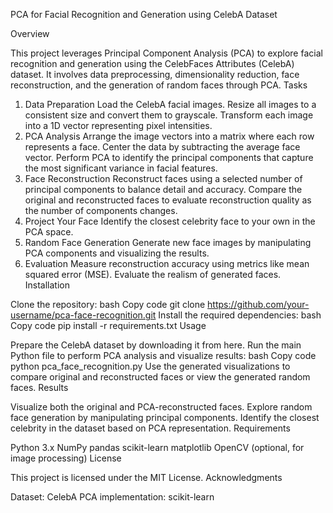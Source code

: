 PCA for Facial Recognition and Generation using CelebA Dataset

Overview

This project leverages Principal Component Analysis (PCA) to explore facial recognition and generation using the CelebFaces Attributes (CelebA) dataset. It involves data preprocessing, dimensionality reduction, face reconstruction, and the generation of random faces through PCA.
Tasks

1. Data Preparation
Load the CelebA facial images.
Resize all images to a consistent size and convert them to grayscale.
Transform each image into a 1D vector representing pixel intensities.
2. PCA Analysis
Arrange the image vectors into a matrix where each row represents a face.
Center the data by subtracting the average face vector.
Perform PCA to identify the principal components that capture the most significant variance in facial features.
3. Face Reconstruction
Reconstruct faces using a selected number of principal components to balance detail and accuracy.
Compare the original and reconstructed faces to evaluate reconstruction quality as the number of components changes.
4. Project Your Face
Identify the closest celebrity face to your own in the PCA space.
5. Random Face Generation
Generate new face images by manipulating PCA components and visualizing the results.
6. Evaluation
Measure reconstruction accuracy using metrics like mean squared error (MSE).
Evaluate the realism of generated faces.
Installation

Clone the repository:
bash
Copy code
git clone https://github.com/your-username/pca-face-recognition.git
Install the required dependencies:
bash
Copy code
pip install -r requirements.txt
Usage

Prepare the CelebA dataset by downloading it from here.
Run the main Python file to perform PCA analysis and visualize results:
bash
Copy code
python pca_face_recognition.py
Use the generated visualizations to compare original and reconstructed faces or view the generated random faces.
Results

Visualize both the original and PCA-reconstructed faces.
Explore random face generation by manipulating principal components.
Identify the closest celebrity in the dataset based on PCA representation.
Requirements

Python 3.x
NumPy
pandas
scikit-learn
matplotlib
OpenCV (optional, for image processing)
License

This project is licensed under the MIT License.
Acknowledgments

Dataset: CelebA
PCA implementation: scikit-learn
